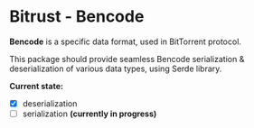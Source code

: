 # Bitrust - Bencode

**Bencode** is a specific data format, used in BitTorrent protocol.

This package should provide seamless Bencode serialization & deserialization of various data types, using Serde library.

**Current state:**

- [x] deserialization
- [ ] serialization **(currently in progress)**
